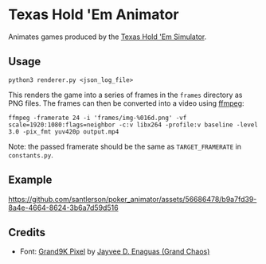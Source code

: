 # Texas Hold 'Em Animator
Animates games produced by the [Texas Hold 'Em Simulator](https://github.com/santlerson/texas_hold_em_simulator.git).

## Usage
```
python3 renderer.py <json_log_file>
```
This renders the game into a series of frames in the `frames` directory as PNG files. The frames can then be converted into a video using [ffmpeg](https://www.ffmpeg.org/):
```
ffmpeg -framerate 24 -i 'frames/img-%016d.png' -vf scale=1920:1080:flags=neighbor -c:v libx264 -profile:v baseline -level 3.0 -pix_fmt yuv420p output.mp4
```
Note: the passed framerate should be the same as `TARGET_FRAMERATE` in `constants.py`.

## Example





https://github.com/santlerson/poker_animator/assets/56686478/b9a7fd39-8a4e-4664-8624-3b6a7d59d516







## Credits
- Font: [Grand9K Pixel](https://www.dafont.com/grand9k-pixel.font) by [Jayvee D. Enaguas (Grand Chaos)](https://www.dafont.com/jayvee-d-enaguas.d2725)
